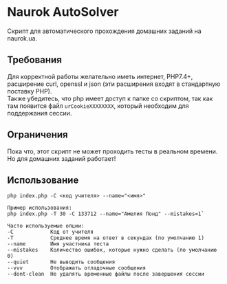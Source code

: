 # Naurok AutoSolver
Скрипт для автоматического прохождения домашних заданий на naurok.ua.

## Требования
Для корректной работы желательно иметь интернет, PHP7.4+, расширение curl, openssl и json (эти расширения входят в стандартную поставку PHP). \
Также убедитесь, что php имеет доступ к папке со скриптом, так как там появится файл `urCookieXXXXXXXX`, который необходим для поддержания сессии.

## Ограничения
Пока что, этот скрипт не может проходить тесты в реальном времени. Но для домашних заданий работает!

## Использование
`php index.php -C <код учителя> --name="<имя>"`
```
Пример использования:
php index.php -T 30 -C 133712 --name="Амелия Понд" --mistakes=1`

Часто используемые опции:
-C            Код от учителя
-T            Среднее время на ответ в секундах (по умолчанию 1)
--name        Имя участника теста
--mistakes    Количество ошибок, которые нужно сделать (по умолчанию 0)
--quiet       Не выводить сообщения
--vvv         Отображать отладочные сообщения
--dont-clean  Не удалять временные файлы после завершения сессии
```
